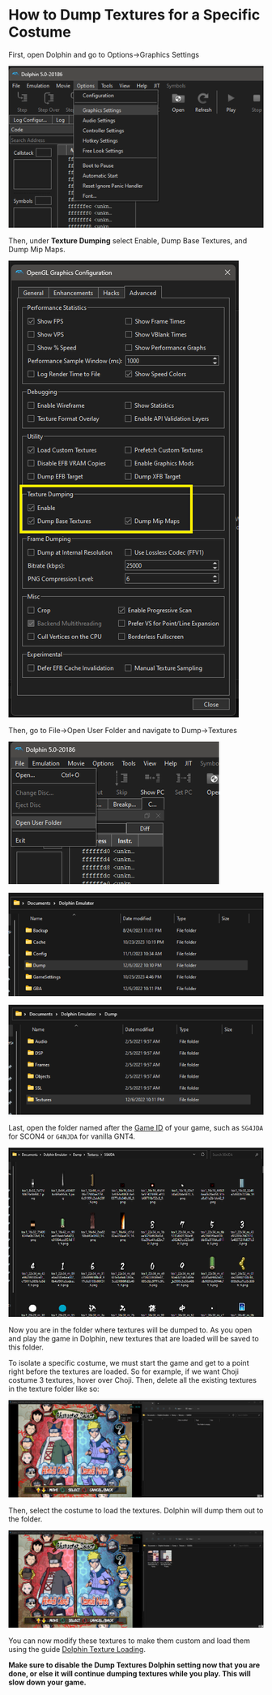 # How to Dump Textures for a Specific Costume

First, open Dolphin and go to Options->Graphics Settings

![Graphics Settings](/general/images/dump_specific_costume/1.png?raw=true "Graphics Settings")

Then, under **Texture Dumping** select Enable, Dump Base Textures, and Dump Mip Maps.

![Enable Texture Dumping](/general/images/dump_specific_costume/2.png?raw=true "Enable Texture Dumping")

Then, go to File->Open User Folder and navigate to Dump->Textures

![Open User Folder](/general/images/dump_specific_costume/3.png?raw=true "Open User Folder")

![Open Dump](/general/images/dump_specific_costume/4.png?raw=true "Open Dump")

![Open Textures](/general/images/dump_specific_costume/5.png?raw=true "Open Textures")

Last, open the folder named after the [Game ID](https://www.gametdb.com/) of your game, such as `SG4JDA` for SCON4 or `G4NJDA` for vanilla GNT4.

![Texture Directory](/general/images/dump_specific_costume/6.png?raw=true "Texture Directory")

Now you are in the folder where textures will be dumped to. As you open and play the game in Dolphin, new textures that are loaded will be saved to this folder.

To isolate a specific costume, we must start the game and get to a point right before the textures are loaded. So for example, if we want Choji costume 3 textures, hover over Choji. Then, delete all the existing textures in the texture folder like so:

![Delete Existing Textures](/general/images/dump_specific_costume/7.png?raw=true "Delete Existing Textures")

Then, select the costume to load the textures. Dolphin will dump them out to the folder.

![Dump Textures](/general/images/dump_specific_costume/8.png?raw=true "Dump Textures")

You can now modify these textures to make them custom and load them using the guide [Dolphin Texture Loading](/general/docs/guides/dolphin_texture_loading.md).

**Make sure to disable the Dump Textures Dolphin setting now that you are done, or else it will continue dumping textures while you play. This will slow down your game.**
